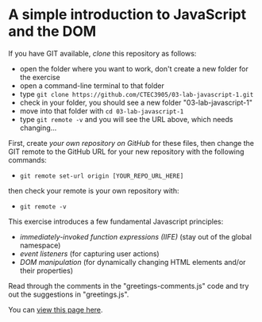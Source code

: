 # A simple introduction to JavaScript and the DOM

If you have GIT available, *clone* this repository as follows:

- open the folder where you want to work, don't create a new folder for the exercise
- open a command-line terminal to that folder
- type `git clone https://github.com/CTEC3905/03-lab-javascript-1.git`
- check in your folder, you should see a new folder "03-lab-javascript-1"
- move into that folder with `cd 03-lab-javascript-1`
- type `git remote -v` and you will see the URL above, which needs changing…

First, create *your own repository on GitHub* for these files, then change the GIT remote to the GitHub URL for your new repository with the following commands:

- `git remote set-url origin [YOUR_REPO_URL_HERE]`

then check your remote is your own repository with:

- `git remote -v`

This exercise introduces a few fundamental Javascript principles:

- *immediately-invoked function expressions (IIFE)* (stay out of the global namespace)
- *event listeners* (for capturing user actions)
- *DOM manipulation* (for dynamically changing HTML elements and/or their properties)

Read through the comments in the "greetings-comments.js" code and try out the suggestions in "greetings.js".

You can [view this page here](https://ctec3905.github.io/03-lab-javascript-1/).